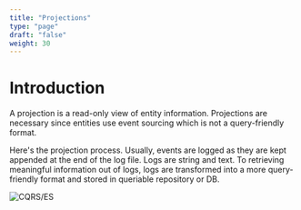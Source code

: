 ```yaml
---
title: "Projections"
type: "page"
draft: "false"
weight: 30
---
```


# Introduction

A projection is a read-only view of entity information. Projections are necessary since entities use
event sourcing which is not a query-friendly format.

Here's the projection process. Usually, events are logged as they are kept appended at the end of
the log file. Logs are string and text. To retrieving meaningful information out of logs, logs are
transformed into a more query-friendly format and stored in queriable repository or DB.

![CQRS/ES](../../../../static/images/cqrs-es.png "CQRS/ES")
